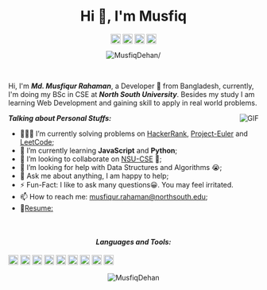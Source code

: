 <h1 align="center">Hi 👋, I'm Musfiq</h1>

<p align="center">
<a href=https://twitter.com/MusfiqDehan target="blank"><img align="center" src=https://cdn.jsdelivr.net/npm/simple-icons@3.0.1/icons/twitter.svg alt="MusfiqDehan" height="20" width="20" /></a>
<a href=https://linkedin.com/in/MusfiqDehan target="blank"><img align="center" src=https://cdn.jsdelivr.net/npm/simple-icons@3.0.1/icons/linkedin.svg alt="rahuldkjain" height="20" width="20" /></a>
<a href=https://leetcode.com/MusfiqDehan target="blank"><img align="center" src=https://cdn.jsdelivr.net/npm/simple-icons@3.0.1/icons/leetcode.svg alt="MusfiqDehan" padding="10" height="20" width="20" /></a>
<a href=https://freecodecamp.com/MusfiqDehan target="blank"><img align="center" src=https://cdn.jsdelivr.net/npm/simple-icons@3.0.1/icons/freecodecamp.svg alt="MusfiqDehan" height="20" width="20" /></a>
</p>

<p align="center"> <img src=https://komarev.com/ghpvc/?username=MusfiqDehan alt=MusfiqDehan/> </p>

<br/>

Hi, I'm ***Md. Musfiqur Rahaman***, a Developer 🚀 from Bangladesh, currently, I'm doing my BSc in CSE at ***North South University***. Besides my study I am learning Web Development and gaining skill to apply in real world problems.

  <img align="right" alt="GIF" src="https://media.giphy.com/media/L8K62iTDkzGX6/giphy.gif" />
  
***Talking about Personal Stuffs:***

- 👨🏽‍💻 I’m currently solving problems on [HackerRank](https://github.com/MusfiqDehan/HackerRank), [Project-Euler](https://github.com/MusfiqDehan/Project-Euler) and [LeetCode](https://github.com/MusfiqDehan/LeetCode);
- 🌱 I’m currently learning **JavaScript** and **Python**; 
- 👯 I’m looking to collaborate on [NSU-CSE](https://github.com/MusfiqDehan) 🤝;
- 🤔 I’m looking for help with Data Structures and Algorithms 😭;
- 💬 Ask me about anything, I am happy to help;
- ⚡️ Fun-Fact: I like to ask many questions😀. You may feel irritated.
- 📫 How to reach me: musfiqur.rahaman@northsouth.edu;
- 📝<a download href="#">Resume: </a>

<br>

<h4 align="center"><i>Languages and Tools:</i></h4>  
<p align="left"><img src=https://devicons.github.io/devicon/devicon.git/icons/vuejs/vuejs-original-wordmark.svg alt=vuejs width="20" height="20"/> <img src=https://devicons.github.io/devicon/devicon.git/icons/react/react-original-wordmark.svg alt=react width="20" height="20"/> <img src=https://devicons.github.io/devicon/devicon.git/icons/css3/css3-original-wordmark.svg alt=css3 width="20" height="20"/> <img src=https://devicons.github.io/devicon/devicon.git/icons/html5/html5-original-wordmark.svg alt=html5 width="20" height="20"/> <img src=https://devicons.github.io/devicon/devicon.git/icons/javascript/javascript-original.svg alt=javascript width="20" height="20"/> <img src=https://devicons.github.io/devicon/devicon.git/icons/mongodb/mongodb-original-wordmark.svg alt=mongodb width="20" height="20"/> <img src=https://devicons.github.io/devicon/devicon.git/icons/postgresql/postgresql-original-wordmark.svg alt=postgresql width="20" height="20"/> <img src=https://devicons.github.io/devicon/devicon.git/icons/sass/sass-original.svg alt=sass width="20" height="20"/> <img src=https://devicons.github.io/devicon/devicon.git/icons/python/python-original-wordmark.svg alt=python width="20" height="20"/></p>
<p align="center"> <img src=https://github-readme-stats.vercel.app/api?username=MusfiqDehan&show_icons=true alt=MusfiqDehan /> </p>
